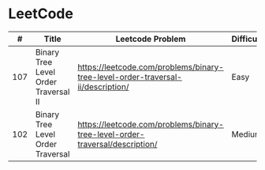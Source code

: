 LeetCode
==========

|#| Title | Leetcode Problem | Difficulty |
|---| -------- | ------------------------------| ------ |
| 107 | Binary Tree Level Order Traversal II | https://leetcode.com/problems/binary-tree-level-order-traversal-ii/description/ | Easy | 
| 102 | Binary Tree Level Order Traversal | https://leetcode.com/problems/binary-tree-level-order-traversal/description/ | Medium |
